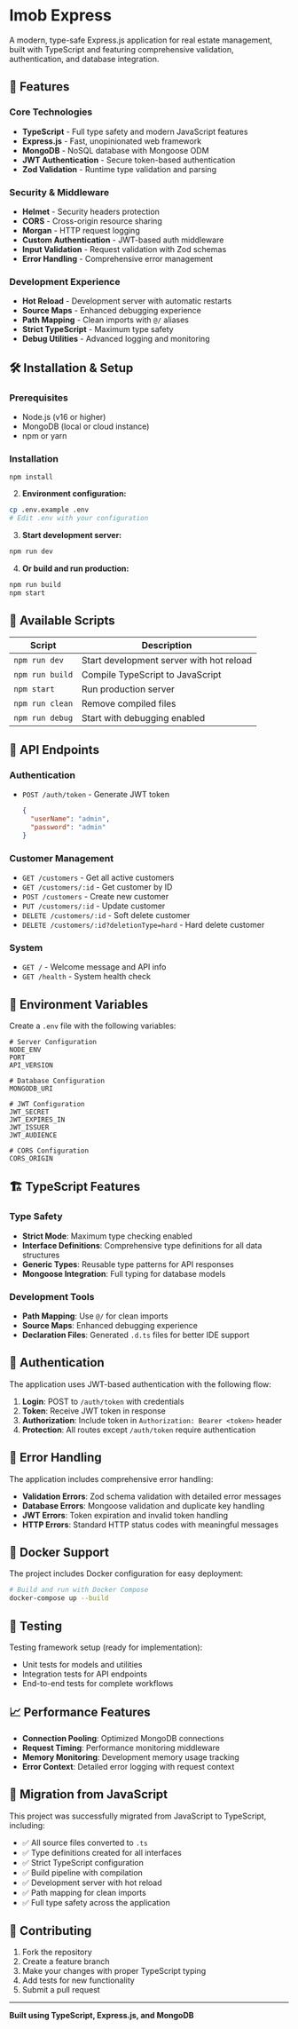 # Imob Express

A modern, type-safe Express.js application for real estate management, built with TypeScript and featuring comprehensive validation, authentication, and database integration.

## 🚀 Features

### Core Technologies
- **TypeScript** - Full type safety and modern JavaScript features
- **Express.js** - Fast, unopinionated web framework
- **MongoDB** - NoSQL database with Mongoose ODM
- **JWT Authentication** - Secure token-based authentication
- **Zod Validation** - Runtime type validation and parsing

### Security & Middleware
- **Helmet** - Security headers protection
- **CORS** - Cross-origin resource sharing
- **Morgan** - HTTP request logging
- **Custom Authentication** - JWT-based auth middleware
- **Input Validation** - Request validation with Zod schemas
- **Error Handling** - Comprehensive error management

### Development Experience
- **Hot Reload** - Development server with automatic restarts
- **Source Maps** - Enhanced debugging experience
- **Path Mapping** - Clean imports with `@/` aliases
- **Strict TypeScript** - Maximum type safety
- **Debug Utilities** - Advanced logging and monitoring

## 🛠️ Installation & Setup

### Prerequisites
- Node.js (v16 or higher)
- MongoDB (local or cloud instance)
- npm or yarn

### Installation
```
npm install
```

2. **Environment configuration:**
```bash
cp .env.example .env
# Edit .env with your configuration
```

3. **Start development server:**
```bash
npm run dev
```

4. **Or build and run production:**
```bash
npm run build
npm start
```

## 📜 Available Scripts

| Script | Description |
|--------|-------------|
| `npm run dev` | Start development server with hot reload |
| `npm run build` | Compile TypeScript to JavaScript |
| `npm start` | Run production server |
| `npm run clean` | Remove compiled files |
| `npm run debug` | Start with debugging enabled |

## 🔌 API Endpoints

### Authentication
- `POST /auth/token` - Generate JWT token
  ```json
  {
    "userName": "admin",
    "password": "admin"
  }
  ```

### Customer Management
- `GET /customers` - Get all active customers
- `GET /customers/:id` - Get customer by ID
- `POST /customers` - Create new customer
- `PUT /customers/:id` - Update customer
- `DELETE /customers/:id` - Soft delete customer
- `DELETE /customers/:id?deletionType=hard` - Hard delete customer

### System
- `GET /` - Welcome message and API info
- `GET /health` - System health check

## 🔧 Environment Variables

Create a `.env` file with the following variables:

```env
# Server Configuration
NODE_ENV
PORT
API_VERSION

# Database Configuration
MONGODB_URI

# JWT Configuration
JWT_SECRET
JWT_EXPIRES_IN
JWT_ISSUER
JWT_AUDIENCE

# CORS Configuration
CORS_ORIGIN
```

## 🏗️ TypeScript Features

### Type Safety
- **Strict Mode**: Maximum type checking enabled
- **Interface Definitions**: Comprehensive type definitions for all data structures
- **Generic Types**: Reusable type patterns for API responses
- **Mongoose Integration**: Full typing for database models

### Development Tools
- **Path Mapping**: Use `@/` for clean imports
- **Source Maps**: Enhanced debugging experience
- **Declaration Files**: Generated `.d.ts` files for better IDE support

## 🔐 Authentication

The application uses JWT-based authentication with the following flow:

1. **Login**: POST to `/auth/token` with credentials
2. **Token**: Receive JWT token in response
3. **Authorization**: Include token in `Authorization: Bearer <token>` header
4. **Protection**: All routes except `/auth/token` require authentication


## 🚦 Error Handling

The application includes comprehensive error handling:

- **Validation Errors**: Zod schema validation with detailed error messages
- **Database Errors**: Mongoose validation and duplicate key handling
- **JWT Errors**: Token expiration and invalid token handling
- **HTTP Errors**: Standard HTTP status codes with meaningful messages


## 🐳 Docker Support

The project includes Docker configuration for easy deployment:

```bash
# Build and run with Docker Compose
docker-compose up --build
```

## 🧪 Testing

Testing framework setup (ready for implementation):
- Unit tests for models and utilities
- Integration tests for API endpoints
- End-to-end tests for complete workflows

## 📈 Performance Features

- **Connection Pooling**: Optimized MongoDB connections
- **Request Timing**: Performance monitoring middleware
- **Memory Monitoring**: Development memory usage tracking
- **Error Context**: Detailed error logging with request context

## 🔄 Migration from JavaScript

This project was successfully migrated from JavaScript to TypeScript, including:

- ✅ All source files converted to `.ts`
- ✅ Type definitions created for all interfaces
- ✅ Strict TypeScript configuration
- ✅ Build pipeline with compilation
- ✅ Development server with hot reload
- ✅ Path mapping for clean imports
- ✅ Full type safety across the application

## 🤝 Contributing

1. Fork the repository
2. Create a feature branch
3. Make your changes with proper TypeScript typing
4. Add tests for new functionality
5. Submit a pull request

---

**Built using TypeScript, Express.js, and MongoDB**